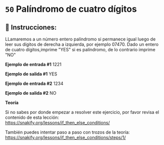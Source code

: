 # `50` Palíndromo de cuatro dígitos

## 📝 Instrucciones:

LLamaremos a un número entero palíndromo si permanece igual luego de leer sus dígitos de derecha a izquierda, por ejemplo 07470. 
Dado un entero de cuatro dígitos,imprime "YES" si es palíndromo, de lo contrario imprime "NO"

**Ejemplo de entrada #1**
1221

**Ejemplo de salida #1**
YES

**Ejemplo de entrada  #2**
1234

**Ejemplo de salida #2**
NO

**Teoría**

Si no sabes por donde empezar a resolver este ejercicio, por favor revisa el contenido de esta lección:
https://snakify.org/lessons/if_then_else_conditions/ 

También puedes intentar paso a paso con trozos de la teoría:
https://snakify.org/lessons/if_then_else_conditions/steps/1/